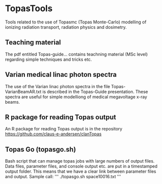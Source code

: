 # TopasTools
Tools related to the use of Topasmc (Topas Monte-Carlo) modelling of ionizing radiation transport, radiation physics and dosimetry.

## Teaching material
The pdf entitled Topas-guide... contains teachning material (MSc level) regarding simple techniques and tricks etc.  

## Varian medical linac photon spectra
The use of the Varian linac photon spectra in the file Topas-VarianBeamAR.txt is described in the Topas-Guide presentation.
These spectra are useful for simple modelliong of medical megavoltage x-ray beams. 

## R package for reading Topas output
An R package for reading Topas output is in the repository 
https://github.com/claus-e-andersen/clanTopas

## Topas Go (topasgo.sh)
Bash script that can manage topas jobs with large numbers of output files.
Data files, parameter files, and console output etc. are put in a timestamped output folder.
This means that we have a clear link between parameter files and output. 
Sample call:
'''
 ./topasgo.sh space10016.txt
'''



